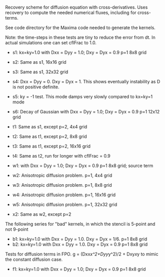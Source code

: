 Recovery scheme for diffusion equation with cross-derivatives. Uses
recovery to compute the needed numerical fluxes, including for
cross-terms.

See code directory for the Maxima code needed to generate the kernels.

Note: the time-steps in these tests are tiny to reduce the error from
dt. In actual simulations one can set cflFrac to 1.0.

- s1: kx=ky=1.0 with Dxx = Dyy = 1.0; Dxy = Dyx = 0.9 p=1 8x8 grid
- s2: Same as s1, 16x16 grid
- s3: Same as s1, 32x32 grid
- s4: Dxx = Dyy = 0. Dxy = Dyx = 1. This shows eventually instability
  as D is not positive definite.
- s5: ky = -1 test. This mode damps very slowly compared to kx=ky=1 mode
- s6: Decay of Gaussian with Dxx = Dyy = 1.0; Dxy = Dyx = 0.9 p=1 12x12 grid

- t1: Same as s1, except p=2, 4x4 grid
- t2: Same as t1, except p=2, 8x8 grid
- t3: Same as t1, except p=2, 16x16 grid
- t4: Same as t2, run for longer with cflFrac = 0.9

- w1: with Dxx = Dyy = 1.0; Dxy = Dyx = 0.9 p=1 8x8 grid; source term
- w2: Anisotropic diffusion problem. p=1, 4x4 grid
- w3: Anisotropic diffusion problem. p=1, 8x8 grid
- w4: Anisotropic diffusion problem. p=1, 16x16 grid
- w5: Anisotropic diffusion problem. p=1, 32x32 grid

- x2: Same as w2, except p=2

The following series for "bad" kernels, in which the stencil is
5-point and not 9-point

- b1: kx=ky=1.0 with Dxx = Dyy = 1.0. Dxy = Dyx = 1/6. p=1 8x8 grid
- b2: kx=ky=1.0 with Dxx = Dyy = 1.0. Dxy = Dyx = 0.9 p=1 8x8 grid

Tests for diffusion terms in FPO. g = (Dxx*x^2+Dyy*y^2)/2 + Dxy*x*y to
mimic the constant diffusion case.

- f1: kx=ky=1.0 with Dxx = Dyy = 1.0; Dxy = Dyx = 0.9 p=1 8x8 grid
